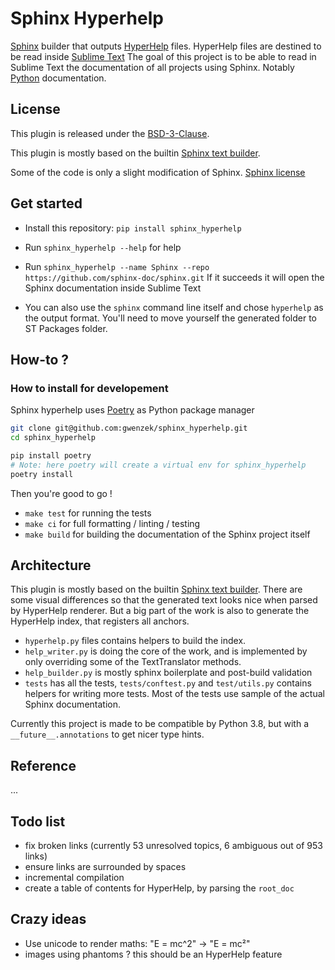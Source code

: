 # Sphinx Hyperhelp

[Sphinx](https://www.sphinx-doc.org/en/master/index.html) builder that outputs 
[HyperHelp](https://github.com/STealthy-and-haSTy/hyperhelpcore) files.
HyperHelp files are destined to be read inside [Sublime Text](https://www.sublimetext.com/)
The goal of this project is to be able to read in Sublime Text
the documentation of all projects using Sphinx.
Notably [Python](https://docs.python.org/3/) documentation.

## License

This plugin is released under the [BSD-3-Clause](https://opensource.org/licenses/BSD-3-Clause).

This plugin is mostly based on the builtin [Sphinx text builder](https://www.sphinx-doc.org/en/master/usage/builders/index.html?highlight=text%20builder#sphinx.builders.text.TextBuilder).

Some of the code is only a slight modification of Sphinx.
[Sphinx license](./LICENSE#17)


## Get started

* Install this repository: `pip install sphinx_hyperhelp`

* Run `sphinx_hyperhelp --help` for help

* Run `sphinx_hyperhelp --name Sphinx --repo https://github.com/sphinx-doc/sphinx.git`
  If it succeeds it will open the Sphinx documentation inside Sublime Text

* You can also use the `sphinx` command line itself
and chose `hyperhelp` as the output format.
You'll need to move yourself the generated folder to ST Packages folder.


## How-to ?

### How to install for developement

Sphinx hyperhelp uses [Poetry](https://python-poetry.org/) as Python package manager

```sh
git clone git@github.com:gwenzek/sphinx_hyperhelp.git
cd sphinx_hyperhelp

pip install poetry
# Note: here poetry will create a virtual env for sphinx_hyperhelp
poetry install
```

Then you're good to go !
* `make test` for running the tests
* `make ci` for full formatting / linting / testing
* `make build` for building the documentation of the Sphinx project itself


## Architecture

This plugin is mostly based on the builtin [Sphinx text builder](https://www.sphinx-doc.org/en/master/usage/builders/index.html?highlight=text%20builder#sphinx.builders.text.TextBuilder).
There are some visual differences so that the generated text looks
nice when parsed by HyperHelp renderer.
But a big part of the work is also to generate the HyperHelp index,
that registers all anchors.

* `hyperhelp.py` files contains helpers to build the index.
* `help_writer.py` is doing the core of the work,
  and is implemented by only overriding
  some of the TextTranslator methods.
* `help_builder.py` is mostly sphinx boilerplate and post-build validation
* `tests` has all the tests, `tests/conftest.py` and `test/utils.py` 
  contains helpers for writing more tests.
  Most of the tests use sample of the actual Sphinx documentation.

Currently this project is made to be compatible by Python 3.8,
but with a `__future__.annotations` to get nicer type hints.


## Reference

...

## Todo list

* fix broken links (currently 53 unresolved topics, 6 ambiguous out of 953 links)
* ensure links are surrounded by spaces
* incremental compilation 
* create a table of contents for HyperHelp, by parsing the `root_doc`

## Crazy ideas

* Use unicode to render maths: "E = mc^2" -> "E = mc²"
* images using phantoms ? this should be an HyperHelp feature
